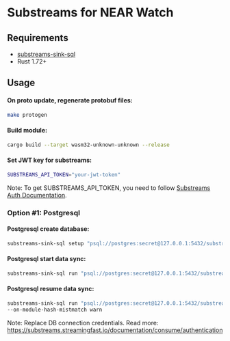 # Substreams for NEAR Watch

## Requirements
- [substreams-sink-sql](https://github.com/streamingfast/substreams-sink-sql)
- Rust 1.72+

## Usage

#### On proto update, regenerate protobuf files:
```bash
make protogen
```

#### Build module:
```bash
cargo build --target wasm32-unknown-unknown --release
```

#### Set JWT key for substreams:
```bash
SUBSTREAMS_API_TOKEN="your-jwt-token"
```
Note: To get SUBSTREAMS_API_TOKEN, you need to follow [Substreams Auth Documentation](https://substreams.streamingfast.io/documentation/consume/authentication).

### Option #1: Postgresql

#### Postgresql create database:
```bash
substreams-sink-sql setup "psql://postgres:secret@127.0.0.1:5432/substreams_example?sslmode=disable" ./substreams.postgresql.yaml
```

#### Postgresql start data sync:
```bash
substreams-sink-sql run "psql://postgres:secret@127.0.0.1:5432/substreams_example?sslmode=disable" ./substreams.postgresql.yaml
```

#### Postgresql resume data sync:
```bash
substreams-sink-sql run "psql://postgres:secret@127.0.0.1:5432/substreams_example?sslmode=disable" ./substreams.postgresql.yaml \
--on-module-hash-mistmatch warn
```

Note: Replace DB connection credentials.
Read more: https://substreams.streamingfast.io/documentation/consume/authentication